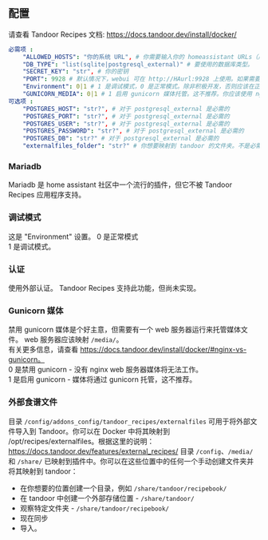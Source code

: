 ## 配置

请查看 Tandoor Recipes 文档: https://docs.tandoor.dev/install/docker/

```yaml
必需项 :
    "ALLOWED_HOSTS": "你的系统 URL", # 你需要输入你的 homeassistant URLs（用逗号分隔，无空格），以允许访问
    "DB_TYPE": "list(sqlite|postgresql_external)" # 要使用的数据库类型。
    "SECRET_KEY": "str", # 你的密钥
    "PORT": 9928 # 默认情况下，webui 可在 http://HAurl:9928 上使用。如果需要更改端口，应该只通过此选项进行，而不是在应用程序内进行
    "Environment": 0|1 # 1 是调试模式，0 是正常模式。除非积极开发，否则应该在正常模式下运行。
    "GUNICORN_MEDIA": 0|1 # 1 启用 gunicorn 媒体托管。这不推荐。你应该使用 nginx 服务器来托管你的媒体 - 见文档。
可选项 :
    "POSTGRES_HOST": "str?", # 对于 postgresql_external 是必需的
    "POSTGRES_PORT": "str?", # 对于 postgresql_external 是必需的
    "POSTGRES_USER": "str?", # 对于 postgresql_external 是必需的
    "POSTGRES_PASSWORD": "str?", # 对于 postgresql_external 是必需的
    "POSTGRES_DB": "str?" # 对于 postgresql_external 是必需的
    "externalfiles_folder": "str?" # 你想要映射到 tandoor 的文件夹。不是必需的，因为 /share/ 和 /media/ 已映射。如果该文件夹不存在，则会创建该文件夹。
```
### Mariadb
Mariadb 是 home assistant 社区中一个流行的插件，但它不被 Tandoor Recipes 应用程序支持。

### 调试模式
这是 "Environment" 设置。
0 是正常模式  
1 是调试模式。

### 认证
使用外部认证。 Tandoor Recipes 支持此功能，但尚未实现。

### Gunicorn 媒体
禁用 gunicorn 媒体是个好主意，但需要有一个 web 服务器运行来托管媒体文件。 web 服务器应该映射 `/media/`。  
有关更多信息，请查看 https://docs.tandoor.dev/install/docker/#nginx-vs-gunicorn。  
0 是禁用 gunicorn - 没有 nginx web 服务器媒体将无法工作。  
1 是启用 gunicorn - 媒体将通过 gunicorn 托管，这不推荐。

### 外部食谱文件

目录 `/config/addons_config/tandoor_recipes/externalfiles` 可用于将外部文件导入到 Tandoor。你可以在 Docker 中将其映射到 /opt/recipes/externalfiles。根据这里的说明： https://docs.tandoor.dev/features/external_recipes/
目录 `/config`、`/media/` 和 `/share/` 已映射到插件中。你可以在这些位置中的任何一个手动创建文件夹并将其映射到 tandoor：
- 在你想要的位置创建一个目录，例如 `/share/tandoor/recipebook/`
- 在 tandoor 中创建一个外部存储位置 - `/share/tandoor/`
- 观察特定文件夹 - `/share/tandoor/recipebook/`
- 现在同步
- 导入。